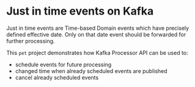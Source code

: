 # Just in time events on Kafka

Just in time events are Time-based Domain events which have precisely defined effective date.
Only on that date event should be forwarded for further processing.

This `pet` project demonstrates how Kafka Processor API can be used to:
- schedule events for future processing
- changed time when already scheduled events are published
- cancel already scheduled events

